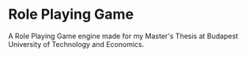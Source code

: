 # Role Playing Game

A Role Playing Game engine made for my Master's Thesis at Budapest University of Technology and Economics.
